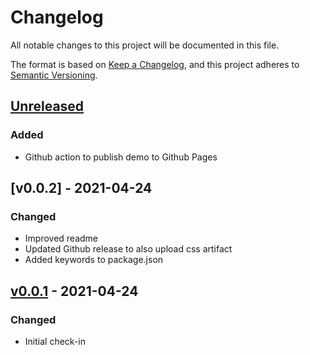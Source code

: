# Changelog

All notable changes to this project will be documented in this file.

The format is based on [Keep a Changelog](https://keepachangelog.com/en/1.0.0/),
and this project adheres to [Semantic Versioning](https://semver.org/spec/v2.0.0.html).

## [Unreleased]

### Added

- Github action to publish demo to Github Pages

## [v0.0.2] - 2021-04-24

### Changed

- Improved readme
- Updated Github release to also upload css artifact
- Added keywords to package.json

## [v0.0.1] - 2021-04-24

### Changed

- Initial check-in

[unreleased]: https://github.com/symbioquine/ol-touch-draw/compare/v0.0.1...HEAD
[v0.0.1]: https://github.com/symbioquine/ol-touch-draw/releases/tag/v0.0.1
